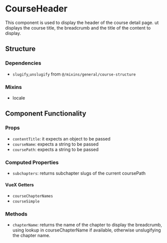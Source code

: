 CourseHeader
===============

This component is used to display the header of the course detail page. ut displays the course title, the breadcrumb and the title of the content to display. 

## Structure

### Dependencies
* `slugify`,`unslugify` from `@/mixins/general/course-structure`

### Mixins
* locale

Component Functionality
---------

### Props
- `contentTitle`: it expects an object to be passed 
- `courseName`: expects a string to be passed
- `coursePath`: expects a string to be passed

### Computed Properties
- `subchapters`: returns subchapter slugs of the current coursePath 

#### VueX Getters
- `courseChapterNames`
- `courseSimple`

### Methods
- `chapterName`: returns the name of the chapter to display the breadcrumb, using lookup in courseChapterName if available, otherwise unslugifying the chapter name. 
